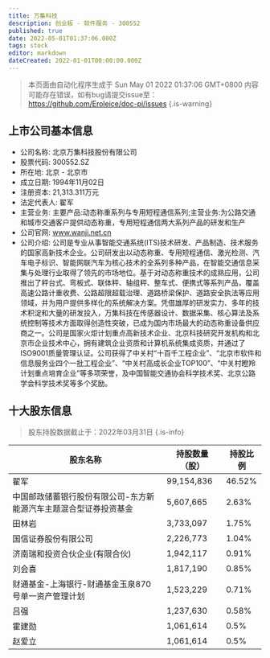 ```yaml
---
title: 万集科技
description: 创业板 - 软件服务 - 300552
published: true
date: 2022-05-01T01:37:06.000Z
tags: stock
editor: markdown
dateCreated: 2022-01-01T00:00:00.000Z
---
```


> 本页面由自动化程序生成于 Sun May 01 2022 01:37:06 GMT+0800
> 内容可能存在错误，如有bug请提交issue至：https://github.com/Eroleice/doc-pi/issues
{.is-warning}

## 上市公司基本信息
- 公司名称: 北京万集科技股份有限公司
- 股票代码: 300552.SZ
- 所在地: 北京 - 北京市
- 成立日期: 1994年11月02日
- 注册资本: 21,313.311万元
- 法定代表人: 翟军
- 主营业务: 主要产品:动态称重系列与专用短程通信系列;主营业务:为公路交通和城市交通客户提供动态称重，专用短程通信两大系列产品的研发和生产
- 公司官网: www.wanji.net.cn
- 公司介绍: 公司是专业从事智能交通系统(ITS)技术研发、产品制造、技术服务的国家高新技术企业。公司研发出以动态称重、专用短程通信、激光检测、汽车电子标识、智能网联汽车为核心技术的全系列多种产品，在智能交通信息采集与处理行业取得了领先的市场地位。基于对动态称重技术的成熟应用，公司推出了秤台式、弯板式、联体秤、轴组秤、整车式、便携式等系列产品，覆盖高速公路计重收费、公路超限超载治理、道路桥梁保护、道路安全执法等应用领域，并为用户提供多样化的系统解决方案。凭借雄厚的研发实力、多年的技术积淀和大量的研发投入，万集科技在传感器设计、数据采集、核心算法及系统控制等技术方面取得创造性突破，已成为国内市场最大的动态称重设备供应商之一。公司是国家火炬计划重点高新技术企业、北京科技研究开发机构和北京市企业技术中心，拥有建筑企业资质和计算机系统集成资质，并通过了ISO9001质量管理认证。公司获得了中关村“十百千工程企业”、“北京市软件和信息服务业四个一批工程企业”、“中关村高成长企业TOP100”、“中关村瞪羚计划重点培育企业”等多项荣誉，及中国智能交通协会科学技术奖、北京公路学会科学技术奖等多个奖励。


## 十大股东信息
> 股东持股数据截止于：2022年03月31日
{.is-info}

| 股东名称 | 持股数量（股） | 持股比例 |
| --- | --- | --- |
| 翟军 | 99,154,836 | 46.52% |
| 中国邮政储蓄银行股份有限公司-东方新能源汽车主题混合型证券投资基金 | 5,607,665 | 2.63% |
| 田林岩 | 3,733,097 | 1.75% |
| 国信证券股份有限公司 | 2,226,773 | 1.04% |
| 济南瑞和投资合伙企业(有限合伙) | 1,942,117 | 0.91% |
| 刘会喜 | 1,817,190 | 0.85% |
| 财通基金-上海银行-财通基金玉泉870号单一资产管理计划 | 1,523,229 | 0.71% |
| 吕强 | 1,237,630 | 0.58% |
| 霍建勋 | 1,061,614 | 0.5% |
| 赵爱立 | 1,061,614 | 0.5% |




